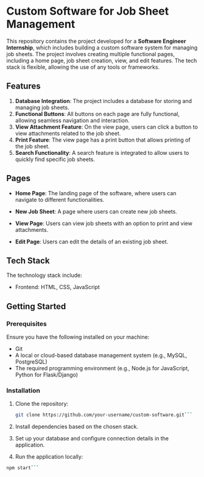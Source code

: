 # Custom Software for Job Sheet Management

This repository contains the project developed for a **Software Engineer Internship**, which includes building a custom software system for managing job sheets. The project involves creating multiple functional pages, including a home page, job sheet creation, view, and edit features. The tech stack is flexible, allowing the use of any tools or frameworks.

## Features

1. **Database Integration**: The project includes a database for storing and managing job sheets.
2. **Functional Buttons**: All buttons on each page are fully functional, allowing seamless navigation and interaction.
3. **View Attachment Feature**: On the view page, users can click a button to view attachments related to the job sheet.
4. **Print Feature**: The view page has a print button that allows printing of the job sheet.
5. **Search Functionality**: A search feature is integrated to allow users to quickly find specific job sheets.

## Pages

- **Home Page**: The landing page of the software, where users can navigate to different functionalities.
  


- **New Job Sheet**: A page where users can create new job sheets.
  

- **View Page**: Users can view job sheets with an option to print and view attachments.
  
 

- **Edit Page**: Users can edit the details of an existing job sheet.
  


## Tech Stack

The technology stack include:

- Frontend: HTML, CSS, JavaScript


## Getting Started

### Prerequisites

Ensure you have the following installed on your machine:

- Git
- A local or cloud-based database management system (e.g., MySQL, PostgreSQL)
- The required programming environment (e.g., Node.js for JavaScript, Python for Flask/Django)

### Installation

1. Clone the repository:

   ```bash
   git clone https://github.com/your-username/custom-software.git```

2. Install dependencies based on the chosen stack.

3. Set up your database and configure connection details in the application.

4. Run the application locally:

  ```bash
  npm start```
